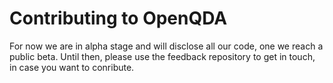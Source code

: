 # Contributing to OpenQDA

For now we are in alpha stage and will disclose all our code, one we reach a public beta.
Until then, please use the feedback repository to get in touch, in case you want to conribute.
